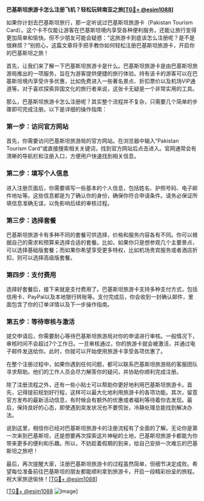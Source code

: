 **巴基斯坦旅游卡怎么注册飞机？轻松玩转南亚之旅[[TG💪+ @esim1088](https://t.me/s/esim1088)]**

如果你计划去巴基斯坦旅行，那一定听说过巴基斯坦旅游卡（Pakistan Tourism Card）。这个卡不仅能让游客在巴基斯坦境内享受各种便利服务，还能让旅行变得更加简单和愉快。但不少朋友可能会疑惑：“这旅游卡到底该怎么注册呢？是不是很麻烦？”别担心，这篇文章将手把手教你如何轻松注册巴基斯坦旅游卡，开启你的巴基斯坦之旅！

首先，让我们来了解一下巴基斯坦旅游卡是什么。巴基斯坦旅游卡是由巴基斯坦旅游局推出的一项服务，旨在为游客提供便捷的旅行体验。持有该卡的游客可以在巴基斯坦境内享受许多优惠，比如免费进入一些著名景点、折扣票价以及机场VIP通道等。对于喜欢探索异国文化的旅行者来说，这张卡无疑是一个非常实用的工具。

那么，巴基斯坦旅游卡怎么注册呢？其实整个流程并不复杂，只需要几个简单的步骤即可完成注册。以下是详细的操作指南：

### 第一步：访问官方网站

首先，你需要访问巴基斯坦旅游局的官方网站。在浏览器中输入“Pakistan Tourism Card”或直接搜索相关关键词，找到官方网站后点击进入。官网通常会有清晰的导航栏和注册入口，方便用户快速找到相关信息。

### 第二步：填写个人信息

进入注册页面后，你需要填写一些基本的个人信息，包括姓名、护照号码、电子邮件地址等。这些信息都是为了确认你的身份，确保你符合申请条件。请务必保证所填信息准确无误，以免影响后续的审核过程。

### 第三步：选择套餐

巴基斯坦旅游卡有多种不同的套餐可供选择，价格和服务内容各有不同。你可以根据自己的需求和预算来选择合适的套餐。比如，如果你只是想参观几个主要景点，可以选择基础版套餐；而如果你希望享受更多特权，比如机场贵宾服务或者酒店折扣，则可以选择高级版套餐。

### 第四步：支付费用

选择好套餐后，接下来就是支付费用了。巴基斯坦旅游卡支持多种支付方式，包括信用卡、PayPal以及本地银行转账等。支付完成后，你会收到一封确认邮件，里面包含了你的订单详情以及下一步操作指南。

### 第五步：等待审核与激活

提交申请后，你需要耐心等待巴基斯坦旅游局对你的申请进行审核。一般情况下，审核时间不会超过7个工作日。一旦审核通过，你的旅游卡就会被激活，并通过电子邮件发送给你。此时，你就可以开始使用旅游卡享受各项优惠了。

在整个注册过程中，如果你遇到任何问题，都可以联系巴基斯坦旅游局的客服团队寻求帮助。他们的工作人员会尽力解答你的疑问，并协助你顺利完成注册。

除了注册流程之外，还有一些小贴士可以帮助你更好地利用巴基斯坦旅游卡。首先，记得提前规划好行程，这样可以最大化地利用旅游卡的各项功能。其次，留意官方发布的最新活动信息，有时候会有额外的优惠或者福利等待着你去发现。最后，保持良好的心态，即使遇到突发状况也不要慌张，冷静处理总能找到解决办法。

说到这里，相信你已经对巴基斯坦旅游卡的注册流程有了全面的了解。无论你是第一次来到巴基斯坦，还是想要再次探索这片神秘的土地，巴基斯坦旅游卡都能为你带来更多的便利和乐趣。所以，不妨趁着假期的到来，给自己安排一次难忘的巴基斯坦之旅吧！

最后，再次提醒大家，注册巴基斯坦旅游卡的过程虽然简单，但细节决定成败。希望每位准备前往巴基斯坦的朋友都能顺利拿到旅游卡，开启一段精彩纷呈的旅程。祝大家旅途愉快！[[TG💪+ @esim1088](https://t.me/s/esim1088)]

[[TG💪+ @esim1088](https://t.me/s/esim1088) ![Image](https://i.postimg.cc/4NQfJmqS/Snipaste-2025-05-13-00-14-12.png)]